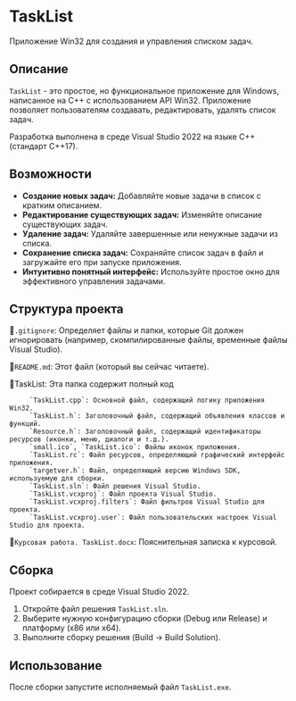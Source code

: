 # TaskList

Приложение Win32 для создания и управления списком задач.

## Описание

`TaskList` - это простое, но функциональное приложение для Windows, написанное на C++ с использованием API Win32. Приложение позволяет пользователям создавать, редактировать, удалять список задач.

Разработка выполнена в среде Visual Studio 2022 на языке C++ (стандарт C++17).

## Возможности

*   **Создание новых задач:** Добавляйте новые задачи в список с кратким описанием.
*   **Редактирование существующих задач:** Изменяйте описание существующих задач.
*   **Удаление задач:** Удаляйте завершенные или ненужные задачи из списка.
*   **Сохранение списка задач:** Сохраняйте список задач в файл и загружайте его при запуске приложения.
*   **Интуитивно понятный интерфейс:** Используйте простое окно для эффективного управления задачами.

## Структура проекта

   📄`.gitignore`: Определяет файлы и папки, которые Git должен игнорировать (например, скомпилированные файлы, временные файлы Visual Studio).
   
   📄`README.md`: Этот файл (который вы сейчас читаете).
   
   📁TaskList: Эта папка содержит полный код
   
         `TaskList.cpp`: Основной файл, содержащий логику приложения Win32.
         `TaskList.h`: Заголовочный файл, содержащий объявления классов и функций.
         `Resource.h`: Заголовочный файл, содержащий идентификаторы ресурсов (иконки, меню, диалоги и т.д.).
         `small.ico`, `TaskList.ico`: Файлы иконок приложения.
         `TaskList.rc`: Файл ресурсов, определяющий графический интерфейс приложения.
         `targetver.h`: Файл, определяющий версию Windows SDK, используемую для сборки.
         `TaskList.sln`: Файл решения Visual Studio.
         `TaskList.vcxproj`: Файл проекта Visual Studio.
         `TaskList.vcxproj.filters`: Файл фильтров Visual Studio для проекта.
         `TaskList.vcxproj.user`: Файл пользовательских настроек Visual Studio для проекта.
         
   📄`Курсовая работа. TaskList.docx`: Пояснительная записка к курсовой.

## Сборка

Проект собирается в среде Visual Studio 2022.

1.  Откройте файл решения `TaskList.sln`.
2.  Выберите нужную конфигурацию сборки (Debug или Release) и платформу (x86 или x64).
3.  Выполните сборку решения (Build -> Build Solution).

## Использование

После сборки запустите исполняемый файл `TaskList.exe`.
